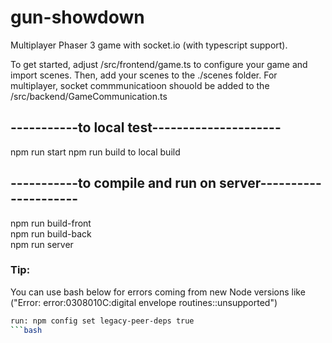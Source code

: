 # gun-showdown
Multiplayer Phaser 3 game with socket.io (with typescript support).

To get started, adjust /src/frontend/game.ts to configure your game and import scenes. Then, add your scenes to the ./scenes folder. For multiplayer, socket commmunicatioon shouold be added to the /src/backend/GameCommunication.ts

##  -----------to local test---------------------
npm run start
npm run build to local build 

##  -----------to compile and run on server---------------------
npm run build-front<br />
npm run build-back<br />
npm run server <br />


### Tip:
You can use bash below for errors coming from new Node versions like ("Error: error:0308010C:digital envelope routines::unsupported")
```bash 
run: npm config set legacy-peer-deps true 
```bash